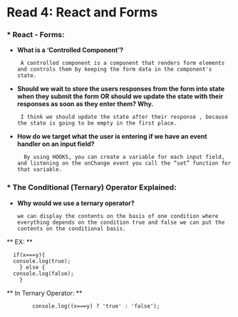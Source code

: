 # Read 4: React and Forms

### * React - Forms:
- **What is a ‘Controlled Component’?**

       A controlled component is a component that renders form elements and controls them by keeping the form data in the component's state.

- **Should we wait to store the users responses from the form into state when they submit the form OR should we update the state with their responses as soon as they enter them? Why.**

       I think we should update the state after their response , because the state is going to be empty in the first place.

- **How do we target what the user is entering if we have an event handler on an input field?**

        By using HOOKS, you can create a variable for each input field, and listening on the onChange event you call the “set” function for that variable.


### * The Conditional (Ternary) Operator Explained:

- **Why would we use a ternary operator?**

      we can display the contents on the basis of one condition where everything depends on the condition true and false we can put the contents on the conditional basis.


** EX: **

      if(x===y){
      console.log(true);
        } else {
      console.log(false);
        }

  ** In Ternary Operator: **

            console.log((x===y) ? 'true' : 'false');